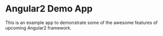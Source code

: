 # Angular2 Demo App

This is an example app to demonstrate some of the awesome features of upcoming Angular2 framework. 
